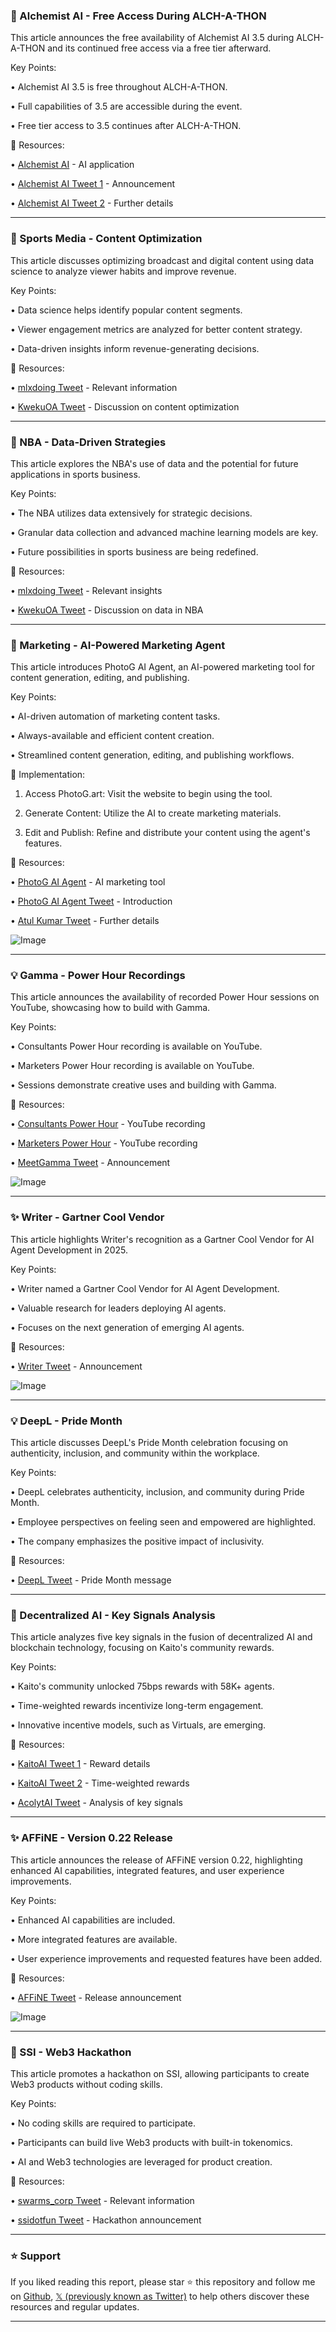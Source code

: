 ### 🤖 Alchemist AI - Free Access During ALCH-A-THON

This article announces the free availability of Alchemist AI 3.5 during ALCH-A-THON and its continued free access via a free tier afterward.

Key Points:

• Alchemist AI 3.5 is free throughout ALCH-A-THON.


• Full capabilities of 3.5 are accessible during the event.


•  Free tier access to 3.5 continues after ALCH-A-THON.


🔗 Resources:

• [Alchemist AI](https://x.com/alchemistAIapp) - AI application


• [Alchemist AI Tweet 1](https://x.com/alchemistAIapp/status/1931040569788355011) -  Announcement


• [Alchemist AI Tweet 2](https://x.com/alchemistAIapp/status/1930294881345515835) - Further details


---

### 🤖 Sports Media - Content Optimization

This article discusses optimizing broadcast and digital content using data science to analyze viewer habits and improve revenue.

Key Points:

• Data science helps identify popular content segments.


• Viewer engagement metrics are analyzed for better content strategy.


• Data-driven insights inform revenue-generating decisions.


🔗 Resources:

• [mlxdoing Tweet](https://x.com/mlxdoing) - Relevant information


• [KwekuOA Tweet](https://x.com/KwekuOA/status/1930830657615192162) -  Discussion on content optimization


---

### 🤖 NBA - Data-Driven Strategies

This article explores the NBA's use of data and the potential for future applications in sports business.

Key Points:

• The NBA utilizes data extensively for strategic decisions.


• Granular data collection and advanced machine learning models are key.


• Future possibilities in sports business are being redefined.


🔗 Resources:

• [mlxdoing Tweet](https://x.com/mlxdoing) -  Relevant insights


• [KwekuOA Tweet](https://x.com/KwekuOA/status/1930830665538220328) -  Discussion on data in NBA


---

### 🚀 Marketing - AI-Powered Marketing Agent

This article introduces PhotoG AI Agent, an AI-powered marketing tool for content generation, editing, and publishing.

Key Points:

• AI-driven automation of marketing content tasks.


• Always-available and efficient content creation.


• Streamlined content generation, editing, and publishing workflows.


🚀 Implementation:

1. Access PhotoG.art: Visit the website to begin using the tool.


2. Generate Content: Utilize the AI to create marketing materials.


3. Edit and Publish: Refine and distribute your content using the agent's features.


🔗 Resources:

• [PhotoG AI Agent](http://photog.art) - AI marketing tool


• [PhotoG AI Agent Tweet](https://x.com/PhotoG_AI_) -  Introduction


• [Atul Kumar Tweet](https://x.com/atulkumarzz/status/1930862282092982551) -  Further details


![Image](https://pbs.twimg.com/amplify_video_thumb/1930862231107125248/img/ii3oGHf6gnnvzsDG.jpg)


---

### 💡 Gamma - Power Hour Recordings

This article announces the availability of recorded Power Hour sessions on YouTube, showcasing how to build with Gamma.

Key Points:

• Consultants Power Hour recording is available on YouTube.


• Marketers Power Hour recording is available on YouTube.


•  Sessions demonstrate creative uses and building with Gamma.


🔗 Resources:

• [Consultants Power Hour](https://youtube.com/watch?v=I06WaCWwoyI) - YouTube recording


• [Marketers Power Hour](https://youtube.com/watch?v=uLIe8arQEdc) - YouTube recording


• [MeetGamma Tweet](https://x.com/MeetGamma/status/1930659167880220933) - Announcement


![Image](https://pbs.twimg.com/amplify_video_thumb/1930659013823463424/img/593pTw4PIdM6UaFy.jpg)


---

### ✨ Writer - Gartner Cool Vendor

This article highlights Writer's recognition as a Gartner Cool Vendor for AI Agent Development in 2025.

Key Points:

• Writer named a Gartner Cool Vendor for AI Agent Development.


•  Valuable research for leaders deploying AI agents.


•  Focuses on the next generation of emerging AI agents.


🔗 Resources:

• [Writer Tweet](https://x.com/Get_Writer/status/1930658816472834085) - Announcement


![Image](https://pbs.twimg.com/media/GssBSErXcAA2eHd?format=jpg&name=small)


---

### 💡 DeepL - Pride Month

This article discusses DeepL's Pride Month celebration focusing on authenticity, inclusion, and community within the workplace.


Key Points:

• DeepL celebrates authenticity, inclusion, and community during Pride Month.


• Employee perspectives on feeling seen and empowered are highlighted.


•  The company emphasizes the positive impact of inclusivity.


🔗 Resources:

• [DeepL Tweet](https://x.com/DeepLcom/status/1930655858574364763) - Pride Month message


---

### 🤖 Decentralized AI - Key Signals Analysis

This article analyzes five key signals in the fusion of decentralized AI and blockchain technology, focusing on Kaito's community rewards.

Key Points:

• Kaito's community unlocked 75bps rewards with 58K+ agents.


• Time-weighted rewards incentivize long-term engagement.


• Innovative incentive models, such as Virtuals, are emerging.


🔗 Resources:

• [KaitoAI Tweet 1](https://x.com/KaitoAI/status/1930269225362317391) - Reward details


• [KaitoAI Tweet 2](https://x.com/KaitoAI/status/1930256386513899635) - Time-weighted rewards


• [AcolytAI Tweet](https://x.com/AcolytAI/status/1930474643636253019) - Analysis of key signals


---

### ✨ AFFiNE - Version 0.22 Release

This article announces the release of AFFiNE version 0.22, highlighting enhanced AI capabilities, integrated features, and user experience improvements.

Key Points:

• Enhanced AI capabilities are included.


• More integrated features are available.


• User experience improvements and requested features have been added.


🔗 Resources:

• [AFFiNE Tweet](https://x.com/AFFiNEOfficial/status/1930189849044173271) - Release announcement


![Image](https://pbs.twimg.com/media/GslnqMJasAEiWJk?format=jpg&name=small)


---

### 🚀 SSI - Web3 Hackathon

This article promotes a hackathon on SSI, allowing participants to create Web3 products without coding skills.

Key Points:

•  No coding skills are required to participate.


•  Participants can build live Web3 products with built-in tokenomics.


•  AI and Web3 technologies are leveraged for product creation.


🔗 Resources:

• [swarms_corp Tweet](https://x.com/swarms_corp) -  Relevant information


• [ssidotfun Tweet](https://x.com/ssidotfun/status/1930194132003086508) - Hackathon announcement


---

### ⭐️ Support

If you liked reading this report, please star ⭐️ this repository and follow me on [Github](https://github.com/Drix10), [𝕏 (previously known as Twitter)](https://x.com/DRIX_10_) to help others discover these resources and regular updates.

---